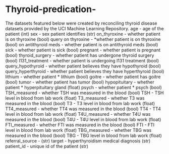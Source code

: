 # Thyroid-predication-

The datasets featured below were created by reconciling thyroid disease datasets provided by the UCI Machine Learning Repository. age - age of the patient (int) sex - sex patient identifies (str) on_thyroxine - whether patient is on thyroxine (bool) query on thyroxine - *whether patient is on thyroxine (bool) on antithyroid meds - whether patient is on antithyroid meds (bool) sick - whether patient is sick (bool) pregnant - whether patient is pregnant (bool) thyroid_surgery - whether patient has undergone thyroid surgery (bool) I131_treatment - whether patient is undergoing I131 treatment (bool) query_hypothyroid - whether patient believes they have hypothyroid (bool) query_hyperthyroid - whether patient believes they have hyperthyroid (bool) lithium - whether patient * lithium (bool) goitre - whether patient has goitre (bool) tumor - whether patient has tumor (bool) hypopituitary - whether patient * hyperpituitary gland (float) psych - whether patient * psych (bool) TSH_measured - whether TSH was measured in the blood (bool) TSH - TSH level in blood from lab work (float) T3_measured - whether T3 was measured in the blood (bool) T3 - T3 level in blood from lab work (float) TT4_measured - whether TT4 was measured in the blood (bool) TT4 - TT4 level in blood from lab work (float) T4U_measured - whether T4U was measured in the blood (bool) T4U - T4U level in blood from lab work (float) FTI_measured - whether FTI was measured in the blood (bool) FTI - FTI level in blood from lab work (float) TBG_measured - whether TBG was measured in the blood (bool) TBG - TBG level in blood from lab work (float) referral_source - (str) target - hyperthyroidism medical diagnosis (str) patient_id - unique id of the patient (str)
